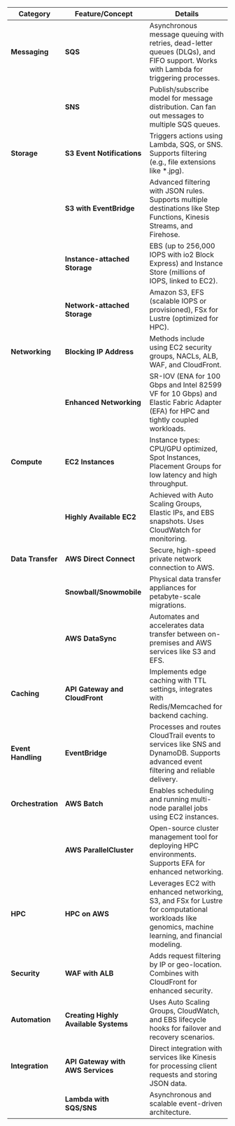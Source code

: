 | **Category**       | **Feature/Concept**                   | **Details**                                                                                                                                         |
| ------------------ | ------------------------------------- | --------------------------------------------------------------------------------------------------------------------------------------------------- |
| **Messaging**      | **SQS**                               | Asynchronous message queuing with retries, dead-letter queues (DLQs), and FIFO support. Works with Lambda for triggering processes.                 |
|                    | **SNS**                               | Publish/subscribe model for message distribution. Can fan out messages to multiple SQS queues.                                                      |
| **Storage**        | **S3 Event Notifications**            | Triggers actions using Lambda, SQS, or SNS. Supports filtering (e.g., file extensions like \*.jpg).                                                 |
|                    | **S3 with EventBridge**               | Advanced filtering with JSON rules. Supports multiple destinations like Step Functions, Kinesis Streams, and Firehose.                              |
|                    | **Instance-attached Storage**         | EBS (up to 256,000 IOPS with io2 Block Express) and Instance Store (millions of IOPS, linked to EC2).                                               |
|                    | **Network-attached Storage**          | Amazon S3, EFS (scalable IOPS or provisioned), FSx for Lustre (optimized for HPC).                                                                  |
| **Networking**     | **Blocking IP Address**               | Methods include using EC2 security groups, NACLs, ALB, WAF, and CloudFront.                                                                         |
|                    | **Enhanced Networking**               | SR-IOV (ENA for 100 Gbps and Intel 82599 VF for 10 Gbps) and Elastic Fabric Adapter (EFA) for HPC and tightly coupled workloads.                    |
| **Compute**        | **EC2 Instances**                     | Instance types: CPU/GPU optimized, Spot Instances, Placement Groups for low latency and high throughput.                                            |
|                    | **Highly Available EC2**              | Achieved with Auto Scaling Groups, Elastic IPs, and EBS snapshots. Uses CloudWatch for monitoring.                                                  |
| **Data Transfer**  | **AWS Direct Connect**                | Secure, high-speed private network connection to AWS.                                                                                               |
|                    | **Snowball/Snowmobile**               | Physical data transfer appliances for petabyte-scale migrations.                                                                                    |
|                    | **AWS DataSync**                      | Automates and accelerates data transfer between on-premises and AWS services like S3 and EFS.                                                       |
| **Caching**        | **API Gateway and CloudFront**        | Implements edge caching with TTL settings, integrates with Redis/Memcached for backend caching.                                                     |
| **Event Handling** | **EventBridge**                       | Processes and routes CloudTrail events to services like SNS and DynamoDB. Supports advanced event filtering and reliable delivery.                  |
| **Orchestration**  | **AWS Batch**                         | Enables scheduling and running multi-node parallel jobs using EC2 instances.                                                                        |
|                    | **AWS ParallelCluster**               | Open-source cluster management tool for deploying HPC environments. Supports EFA for enhanced networking.                                           |
| **HPC**            | **HPC on AWS**                        | Leverages EC2 with enhanced networking, S3, and FSx for Lustre for computational workloads like genomics, machine learning, and financial modeling. |
| **Security**       | **WAF with ALB**                      | Adds request filtering by IP or geo-location. Combines with CloudFront for enhanced security.                                                       |
| **Automation**     | **Creating Highly Available Systems** | Uses Auto Scaling Groups, CloudWatch, and EBS lifecycle hooks for failover and recovery scenarios.                                                  |
| **Integration**    | **API Gateway with AWS Services**     | Direct integration with services like Kinesis for processing client requests and storing JSON data.                                                 |
|                    | **Lambda with SQS/SNS**               | Asynchronous and scalable event-driven architecture.                                                                                                |
